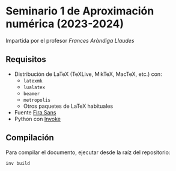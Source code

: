 # Seminario 1 de Aproximación numérica (2023-2024)

Impartida por el profesor _Frances Aràndiga Llaudes_

## Requisitos

- Distribución de LaTeX (TeXLive, MikTeX, MacTeX, etc.) con:
    - `latexmk`
    - `lualatex`
    - `beamer`
    - `metropolis`
    - Otros paquetes de LaTeX habituales
- Fuente [Fira Sans](https://fonts.google.com/specimen/Fira+Sans)
- Python con [Invoke](https://www.pyinvoke.org/)

## Compilación

Para compilar el documento, ejecutar desde la raíz del repositorio:

```bash
inv build
```
